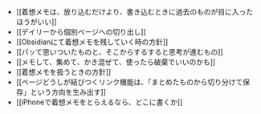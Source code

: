 - [[着想メモは、放り込むだけより、書き込むときに過去のものが目に入ったほうがいい]]
- [[デイリーから個別ページへの切り出し]]
- [[Obsidianにて着想メモを残していく時の方針]]
- [[パッて思いついたものと、そこからするすると思考が進むもの]]
- [[メモして、集めて、かき混ぜて、使ったら破棄でいいのかも]]
- [[着想メモを扱うときの方針]]
- [[ページどうしが結びつくリンク機能は、「まとめたものから切り分けて保存」という方向を生み出す]]
- [[iPhoneで着想メモをとらえるなら、どこに書くか]]